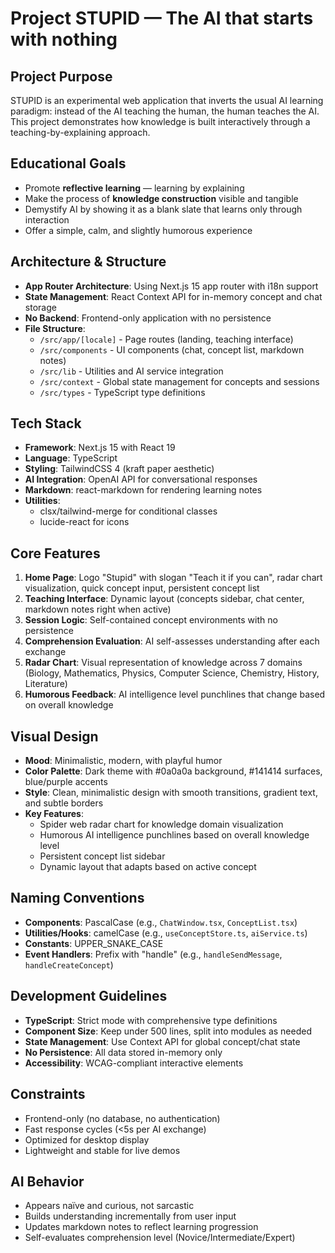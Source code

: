 # Project STUPID — The AI that starts with nothing

## Project Purpose
STUPID is an experimental web application that inverts the usual AI learning paradigm: instead of the AI teaching the human, the human teaches the AI. This project demonstrates how knowledge is built interactively through a teaching-by-explaining approach.

## Educational Goals
- Promote **reflective learning** — learning by explaining
- Make the process of **knowledge construction** visible and tangible
- Demystify AI by showing it as a blank slate that learns only through interaction
- Offer a simple, calm, and slightly humorous experience

## Architecture & Structure
- **App Router Architecture**: Using Next.js 15 app router with i18n support
- **State Management**: React Context API for in-memory concept and chat storage
- **No Backend**: Frontend-only application with no persistence
- **File Structure**:
  - `/src/app/[locale]` - Page routes (landing, teaching interface)
  - `/src/components` - UI components (chat, concept list, markdown notes)
  - `/src/lib` - Utilities and AI service integration
  - `/src/context` - Global state management for concepts and sessions
  - `/src/types` - TypeScript type definitions

## Tech Stack
- **Framework**: Next.js 15 with React 19
- **Language**: TypeScript
- **Styling**: TailwindCSS 4 (kraft paper aesthetic)
- **AI Integration**: OpenAI API for conversational responses
- **Markdown**: react-markdown for rendering learning notes
- **Utilities**: 
  - clsx/tailwind-merge for conditional classes
  - lucide-react for icons

## Core Features
1. **Home Page**: Logo "Stupid" with slogan "Teach it if you can", radar chart visualization, quick concept input, persistent concept list
2. **Teaching Interface**: Dynamic layout (concepts sidebar, chat center, markdown notes right when active)
3. **Session Logic**: Self-contained concept environments with no persistence
4. **Comprehension Evaluation**: AI self-assesses understanding after each exchange
5. **Radar Chart**: Visual representation of knowledge across 7 domains (Biology, Mathematics, Physics, Computer Science, Chemistry, History, Literature)
6. **Humorous Feedback**: AI intelligence level punchlines that change based on overall knowledge

## Visual Design
- **Mood**: Minimalistic, modern, with playful humor
- **Color Palette**: Dark theme with #0a0a0a background, #141414 surfaces, blue/purple accents
- **Style**: Clean, minimalistic design with smooth transitions, gradient text, and subtle borders
- **Key Features**: 
  - Spider web radar chart for knowledge domain visualization
  - Humorous AI intelligence punchlines based on overall knowledge level
  - Persistent concept list sidebar
  - Dynamic layout that adapts based on active concept

## Naming Conventions
- **Components**: PascalCase (e.g., `ChatWindow.tsx`, `ConceptList.tsx`)
- **Utilities/Hooks**: camelCase (e.g., `useConceptStore.ts`, `aiService.ts`)
- **Constants**: UPPER_SNAKE_CASE
- **Event Handlers**: Prefix with "handle" (e.g., `handleSendMessage`, `handleCreateConcept`)

## Development Guidelines
- **TypeScript**: Strict mode with comprehensive type definitions
- **Component Size**: Keep under 500 lines, split into modules as needed
- **State Management**: Use Context API for global concept/chat state
- **No Persistence**: All data stored in-memory only
- **Accessibility**: WCAG-compliant interactive elements

## Constraints
- Frontend-only (no database, no authentication)
- Fast response cycles (<5s per AI exchange)
- Optimized for desktop display
- Lightweight and stable for live demos

## AI Behavior
- Appears naïve and curious, not sarcastic
- Builds understanding incrementally from user input
- Updates markdown notes to reflect learning progression
- Self-evaluates comprehension level (Novice/Intermediate/Expert)
